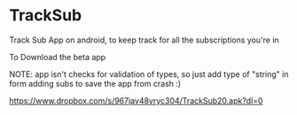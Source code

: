 # TrackSub
Track Sub App on android, to keep track for all the subscriptions you're in



To Download the beta app



NOTE: app isn't checks for validation of types, so just add type of "string" in form adding subs to save the app from crash :)



https://www.dropbox.com/s/967jav48vryc304/TrackSub20.apk?dl=0

